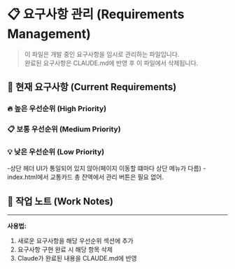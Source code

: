 # 📋 요구사항 관리 (Requirements Management)

> 이 파일은 개발 중인 요구사항을 임시로 관리하는 파일입니다.  
> 완료된 요구사항은 CLAUDE.md에 반영 후 이 파일에서 삭제됩니다.

## 📌 현재 요구사항 (Current Requirements)

### 🔥 높은 우선순위 (High Priority)
<!-- 긴급하게 처리해야 할 요구사항들 -->

### 📋 보통 우선순위 (Medium Priority)
<!-- 일반적인 기능 개선 및 추가 요구사항들 -->


### 💡 낮은 우선순위 (Low Priority)
<!-- 나중에 고려해볼 수 있는 요구사항들 -->
-상단 헤더 UI가 통일되어 있지 않아(페이지 이동할 떄마다 상단 메뉴가 다름)
-index.html에서 교통카드 총 잔액에서 관리 버튼은 필요 없어.


## 📝 작업 노트 (Work Notes)
<!-- 요구사항 관련 메모, 아이디어, 검토사항 등 -->

---
**사용법:**
1. 새로운 요구사항을 해당 우선순위 섹션에 추가
2. 요구사항 구현 완료 시 해당 항목 삭제
3. Claude가 완료된 내용을 CLAUDE.md에 반영